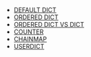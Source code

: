 - [DEFAULT DICT](#defaultdict)
- [ORDERED DICT](#ordered-dict)
- [ORDERED DICT VS DICT](#ordered-plain)
- [COUNTER](#counter)
- [CHAINMAP](#chainmap)
- [USERDICT](#userdict)
  
<a id='defaultdict'></a>

<a id='ordered-dict'></a>

<a id='ordered-plain'></a>

<a id='counter'></a>

<a id='chainmap'></a>

<a id='userdict'></a>